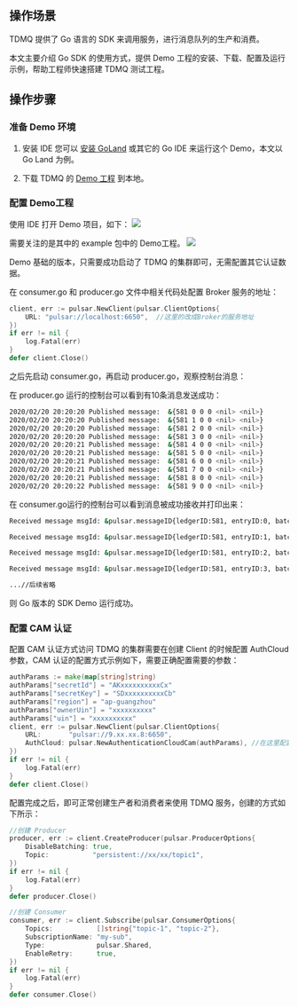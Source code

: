 ## 操作场景
TDMQ 提供了 Go 语言的 SDK 来调用服务，进行消息队列的生产和消费。

本文主要介绍 Go SDK 的使用方式，提供 Demo 工程的安装、下载、配置及运行示例，帮助工程师快速搭建 TDMQ 测试工程。

## 操作步骤

### 准备 Demo 环境

1. 安装 IDE
您可以 [安装 GoLand](https://www.jetbrains.com/zh-cn/go/promo) 或其它的 Go IDE 来运行这个 Demo，本文以 Go Land 为例。

2. 下载 TDMQ 的 [Demo 工程](https://github.com/TencentCloud/tdmq-go-client) 到本地。

### 配置 Demo工程

使用 IDE 打开 Demo 项目，如下：
![](https://main.qcloudimg.com/raw/2baca719f9cf4e56b9ba0d2f6561680d.png)

需要关注的是其中的 example 包中的 Demo工程。
![](https://main.qcloudimg.com/raw/e8d04b09e65f7781dc230180b93a5561.png)


Demo 基础的版本，只需要成功启动了 TDMQ 的集群即可，无需配置其它认证数据。

在 consumer.go 和 producer.go 文件中相关代码处配置 Broker 服务的地址：

```go
client, err := pulsar.NewClient(pulsar.ClientOptions{
	URL: "pulsar://localhost:6650",  //这里的改成Broker的服务地址
})
if err != nil {
	log.Fatal(err)
}
defer client.Close()
```

之后先启动 consumer.go，再启动 producer.go，观察控制台消息：

在 producer.go 运行的控制台可以看到有10条消息发送成功：

```bash
2020/02/20 20:20:20 Published message:  &{581 0 0 0 <nil> <nil>}
2020/02/20 20:20:20 Published message:  &{581 1 0 0 <nil> <nil>}
2020/02/20 20:20:20 Published message:  &{581 2 0 0 <nil> <nil>}
2020/02/20 20:20:20 Published message:  &{581 3 0 0 <nil> <nil>}
2020/02/20 20:20:21 Published message:  &{581 4 0 0 <nil> <nil>}
2020/02/20 20:20:21 Published message:  &{581 5 0 0 <nil> <nil>}
2020/02/20 20:20:21 Published message:  &{581 6 0 0 <nil> <nil>}
2020/02/20 20:20:21 Published message:  &{581 7 0 0 <nil> <nil>}
2020/02/20 20:20:21 Published message:  &{581 8 0 0 <nil> <nil>}
2020/02/20 20:20:22 Published message:  &{581 9 0 0 <nil> <nil>}
```

在 consumer.go运行的控制台可以看到消息被成功接收并打印出来：
```bash
Received message msgId: &pulsar.messageID{ledgerID:581, entryID:0, batchIdx:0, partitionIdx:0, tracker:(*pulsar.ackTracker)(nil), consumer:(*pulsar.partitionConsumer)(0xc000198000)} -- content: 'Hello 0' -- topic : 'persistent://public/default/topic-1'

Received message msgId: &pulsar.messageID{ledgerID:581, entryID:1, batchIdx:0, partitionIdx:0, tracker:(*pulsar.ackTracker)(nil), consumer:(*pulsar.partitionConsumer)(0xc000198000)} -- content: 'Hello 1' -- topic : 'persistent://public/default/topic-1'

Received message msgId: &pulsar.messageID{ledgerID:581, entryID:2, batchIdx:0, partitionIdx:0, tracker:(*pulsar.ackTracker)(nil), consumer:(*pulsar.partitionConsumer)(0xc000198000)} -- content: 'Hello 2' -- topic : 'persistent://public/default/topic-1'

Received message msgId: &pulsar.messageID{ledgerID:581, entryID:3, batchIdx:0, partitionIdx:0, tracker:(*pulsar.ackTracker)(nil), consumer:(*pulsar.partitionConsumer)(0xc000198000)} -- content: 'Hello 3' -- topic : 'persistent://public/default/topic-1'

...//后续省略
```

则 Go 版本的 SDK Demo 运行成功。

### 配置 CAM 认证

配置 CAM 认证方式访问 TDMQ 的集群需要在创建 Client 的时候配置 AuthCloud 参数，CAM 认证的配置方式示例如下，需要正确配置需要的参数：
```go 
authParams := make(map[string]string)
authParams["secretId"] = "AKxxxxxxxxxxCx"
authParams["secretKey"] = "SDxxxxxxxxxxCb"
authParams["region"] = "ap-guangzhou"
authParams["ownerUin"] = "xxxxxxxxxx"
authParams["uin"] = "xxxxxxxxxx"
client, err := pulsar.NewClient(pulsar.ClientOptions{
	URL:       "pulsar://9.xx.xx.8:6650",
	AuthCloud: pulsar.NewAuthenticationCloudCam(authParams), //在这里配置CAM认证
})
if err != nil {
	log.Fatal(err)
}
defer client.Close()
```

配置完成之后，即可正常创建生产者和消费者来使用 TDMQ 服务，创建的方式如下所示：
```go
//创建 Producer
producer, err := client.CreateProducer(pulsar.ProducerOptions{
	DisableBatching: true,
	Topic:           "persistent://xx/xx/topic1",
})
if err != nil {
	log.Fatal(err)
}
defer producer.Close()

//创建 Consumer
consumer, err := client.Subscribe(pulsar.ConsumerOptions{
	Topics:           []string{"topic-1", "topic-2"},
	SubscriptionName: "my-sub",
	Type:             pulsar.Shared,
	EnableRetry:      true,
})
if err != nil {
	log.Fatal(err)
}
defer consumer.Close()
```



